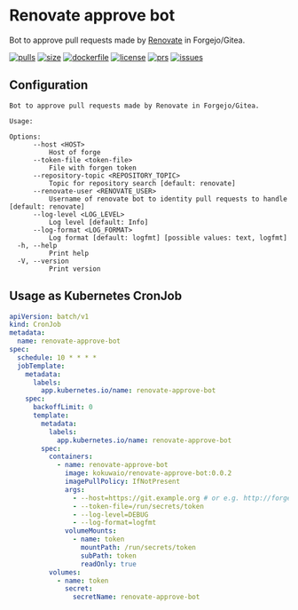 # Renovate approve bot

Bot to approve pull requests made by [Renovate](https://docs.renovatebot.com/) in Forgejo/Gitea.

[![pulls](https://img.shields.io/docker/pulls/kokuwaio/renovate-approve-bot)](https://hub.docker.com/r/kokuwaio/renovate-approve-bot)
[![size](https://img.shields.io/docker/image-size/kokuwaio/renovate-approve-bot)](https://hub.docker.com/r/kokuwaio/renovate-approve-bot)
[![dockerfile](https://img.shields.io/badge/source-Dockerfile%20-blue)](https://git.kokuwa.io/kokuwaio/renovate-approve-bot/src/branch/main/Dockerfile)
[![license](https://img.shields.io/badge/License-EUPL%201.2-blue)](https://git.kokuwa.io/kokuwaio/renovate-approve-bot/src/branch/main/LICENSE)
[![prs](https://img.shields.io/gitea/pull-requests/open/kokuwaio/renovate-approve-bot?gitea_url=https%3A%2F%2Fgit.kokuwa.io)](https://git.kokuwa.io/kokuwaio/renovate-approve-bot/pulls)
[![issues](https://img.shields.io/gitea/issues/open/kokuwaio/renovate-approve-bot?gitea_url=https%3A%2F%2Fgit.kokuwa.io)](https://git.kokuwa.io/kokuwaio/renovate-approve-bot/issues)

## Configuration

```text
Bot to approve pull requests made by Renovate in Forgejo/Gitea.

Usage: 

Options:
      --host <HOST>
          Host of forge
      --token-file <token-file>
          File with forgen token
      --repository-topic <REPOSITORY_TOPIC>
          Topic for repository search [default: renovate]
      --renovate-user <RENOVATE_USER>
          Username of renovate bot to identity pull requests to handle [default: renovate]
      --log-level <LOG_LEVEL>
          Log level [default: Info]
      --log-format <LOG_FORMAT>
          Log format [default: logfmt] [possible values: text, logfmt]
  -h, --help
          Print help
  -V, --version
          Print version
```

## Usage as Kubernetes CronJob

```yaml
apiVersion: batch/v1
kind: CronJob
metadata:
  name: renovate-approve-bot
spec:
  schedule: 10 * * * *
  jobTemplate:
    metadata:
      labels:
        app.kubernetes.io/name: renovate-approve-bot
    spec:
      backoffLimit: 0
      template:
        metadata:
          labels:
            app.kubernetes.io/name: renovate-approve-bot
        spec:
          containers:
            - name: renovate-approve-bot
              image: kokuwaio/renovate-approve-bot:0.0.2
              imagePullPolicy: IfNotPresent
              args:
                - --host=https://git.example.org # or e.g. http://forgejo.dev.svc.cluster.local
                - --token-file=/run/secrets/token
                - --log-level=DEBUG
                - --log-format=logfmt
              volumeMounts:
                - name: token
                  mountPath: /run/secrets/token
                  subPath: token
                  readOnly: true
          volumes:
            - name: token
              secret:
                secretName: renovate-approve-bot
```
